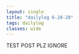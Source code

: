 ```yaml
---
layout: single
title: "dailylog 6-28-20"
tags: dailylog
classes: wide
---
```


TEST POST PLZ IGNORE
